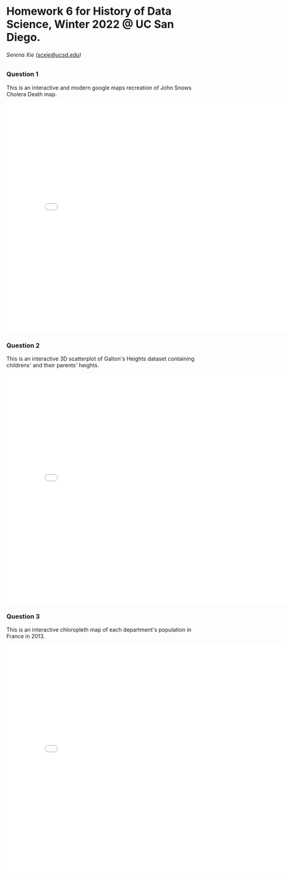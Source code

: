 # Homework 6 for History of Data Science, Winter 2022 @ UC San Diego.

###### Serena Xie (scxie@ucsd.edu)
 
### Question 1

This is an interactive and modern google maps recreation of John Snows Cholera Death map.
<iframe src='/snow-map.html' width=800 height=600 frameBorder=0></iframe>

### Question 2

This is an interactive 3D scatterplot of Galton's Heights dataset containing childrens' and their parents' heights.
<iframe src='/galton-fig.html' width=800 height=600 frameBorder=0></iframe>

### Question 3

This is an interactive chloropleth map of each department's population in France in 2013.
<iframe src='/france-fig.html' width=800 height=600 frameBorder=0></iframe>


